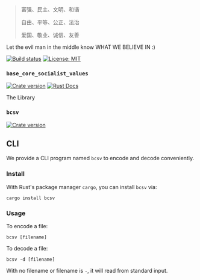 > 富强、民主、文明、和谐
>
> 自由、平等、公正、法治
>
> 爱国、敬业、诚信、友善

Let the evil man in the middle know WHAT WE BELIEVE IN :)

[![Build status](https://img.shields.io/travis/QSCTech/BaseCoreSocialistValues/master.svg)](https://travis-ci.org/QSCTech/BaseCoreSocialistValues)
[![License: MIT](https://img.shields.io/badge/License-MIT-yellow.svg)](https://github.com/QSCTech/BaseCoreSocialistValues/blob/master/LICENSE)

### `base_core_socialist_values`
[![Crate version](https://img.shields.io/crates/v/base_core_socialist_values.svg)](https://crates.io/crates/base_core_socialist_values)
[![Rust Docs](https://docs.rs/base_core_socialist_values/badge.svg)](https://docs.rs/base_core_socialist_values)

The Library

### `bcsv`
[![Crate version](https://img.shields.io/crates/v/bcsv.svg)](https://crates.io/crates/bcsv)

## CLI

We provide a CLI program named `bcsv` to encode and decode conveniently.

### Install

With Rust's package manager `cargo`, you can install `bcsv` via:

```
cargo install bcsv
```

### Usage

To encode a file:

```
bcsv [filename]
```

To decode a file:

```
bcsv -d [filename]
```

With no filename or filename is `-`, it will read from standard input.
